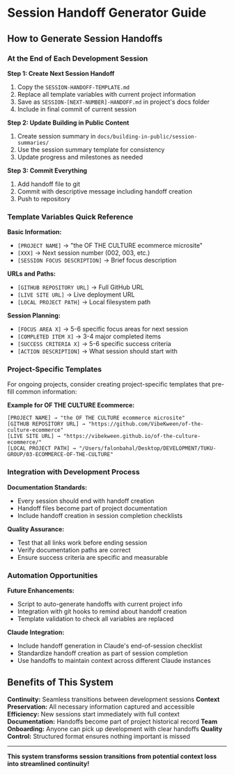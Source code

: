 # Session Handoff Generator Guide

## How to Generate Session Handoffs

### At the End of Each Development Session

**Step 1: Create Next Session Handoff**
1. Copy the `SESSION-HANDOFF-TEMPLATE.md` 
2. Replace all template variables with current project information
3. Save as `SESSION-[NEXT-NUMBER]-HANDOFF.md` in project's docs folder
4. Include in final commit of current session

**Step 2: Update Building in Public Content**
1. Create session summary in `docs/building-in-public/session-summaries/`
2. Use the session summary template for consistency
3. Update progress and milestones as needed

**Step 3: Commit Everything**
1. Add handoff file to git
2. Commit with descriptive message including handoff creation
3. Push to repository

### Template Variables Quick Reference

**Basic Information:**
- `[PROJECT NAME]` → "the OF THE CULTURE ecommerce microsite"
- `[XXX]` → Next session number (002, 003, etc.)
- `[SESSION FOCUS DESCRIPTION]` → Brief focus description

**URLs and Paths:**
- `[GITHUB REPOSITORY URL]` → Full GitHub URL
- `[LIVE SITE URL]` → Live deployment URL  
- `[LOCAL PROJECT PATH]` → Local filesystem path

**Session Planning:**
- `[FOCUS AREA X]` → 5-6 specific focus areas for next session
- `[COMPLETED ITEM X]` → 3-4 major completed items
- `[SUCCESS CRITERIA X]` → 5-6 specific success criteria
- `[ACTION DESCRIPTION]` → What session should start with

### Project-Specific Templates

For ongoing projects, consider creating project-specific templates that pre-fill common information:

**Example for OF THE CULTURE Ecommerce:**
```
[PROJECT NAME] → "the OF THE CULTURE ecommerce microsite"
[GITHUB REPOSITORY URL] → "https://github.com/VibeKween/of-the-culture-ecommerce"
[LIVE SITE URL] → "https://vibekween.github.io/of-the-culture-ecommerce/"
[LOCAL PROJECT PATH] → "/Users/falonbahal/Desktop/DEVELOPMENT/TUKU-GROUP/03-ECOMMERCE-OF-THE-CULTURE"
```

### Integration with Development Process

**Documentation Standards:**
- Every session should end with handoff creation
- Handoff files become part of project documentation
- Include handoff creation in session completion checklists

**Quality Assurance:**
- Test that all links work before ending session
- Verify documentation paths are correct
- Ensure success criteria are specific and measurable

### Automation Opportunities

**Future Enhancements:**
- Script to auto-generate handoffs with current project info
- Integration with git hooks to remind about handoff creation
- Template validation to check all variables are replaced

**Claude Integration:**
- Include handoff generation in Claude's end-of-session checklist
- Standardize handoff creation as part of session completion
- Use handoffs to maintain context across different Claude instances

## Benefits of This System

**Continuity:** Seamless transitions between development sessions
**Context Preservation:** All necessary information captured and accessible
**Efficiency:** New sessions start immediately with full context
**Documentation:** Handoffs become part of project historical record
**Team Onboarding:** Anyone can pick up development with clear handoffs
**Quality Control:** Structured format ensures nothing important is missed

---

**This system transforms session transitions from potential context loss into streamlined continuity!**